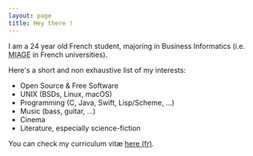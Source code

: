 ```yaml
---
layout: page
title: Hey there !
---
```


I am a 24 year old French student, majoring in Business Informatics (i.e. <abbr
title="Méthodes Informatiques Appliquées à la Gestion des
Entreprises">MIAGE</abbr> in French universities).

Here's a short and non exhaustive list of my interests:

- Open Source & Free Software
- UNIX (BSDs, Linux, macOS)
- Programming (C, Java, Swift, Lisp/Scheme, …)
- Music (bass, guitar, …)
- Cinema
- Literature, especially science-fiction

You can check my curriculum vitæ [here (fr)](/assets/files/CV_Nicolas_Gaulard-Querol.pdf).
